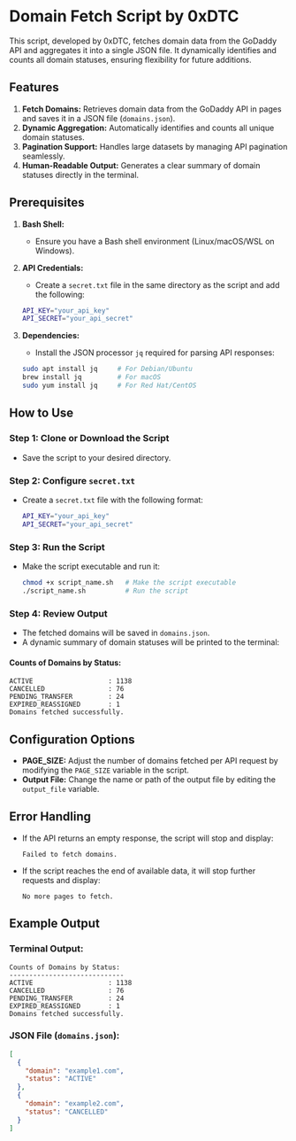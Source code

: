 # Domain Fetch Script by **0xDTC**

This script, developed by 0xDTC, fetches domain data from the GoDaddy API and aggregates it into a single JSON file. It dynamically identifies and counts all domain statuses, ensuring flexibility for future additions.

## Features

1. **Fetch Domains:** Retrieves domain data from the GoDaddy API in pages and saves it in a JSON file (`domains.json`).
2. **Dynamic Aggregation:** Automatically identifies and counts all unique domain statuses.
3. **Pagination Support:** Handles large datasets by managing API pagination seamlessly.
4. **Human-Readable Output:** Generates a clear summary of domain statuses directly in the terminal.

## Prerequisites

1. **Bash Shell:**
    - Ensure you have a Bash shell environment (Linux/macOS/WSL on Windows).

2. **API Credentials:**
    - Create a `secret.txt` file in the same directory as the script and add the following:
    ```sh
    API_KEY="your_api_key"
    API_SECRET="your_api_secret"
    ```

3. **Dependencies:**
    - Install the JSON processor `jq` required for parsing API responses:
    ```sh
    sudo apt install jq     # For Debian/Ubuntu
    brew install jq         # For macOS
    sudo yum install jq     # For Red Hat/CentOS
    ```

## How to Use

### Step 1: Clone or Download the Script
- Save the script to your desired directory.

### Step 2: Configure `secret.txt`
- Create a `secret.txt` file with the following format:
    ```sh
    API_KEY="your_api_key"
    API_SECRET="your_api_secret"
    ```

### Step 3: Run the Script
- Make the script executable and run it:
    ```sh
    chmod +x script_name.sh   # Make the script executable
    ./script_name.sh          # Run the script
    ```

### Step 4: Review Output
- The fetched domains will be saved in `domains.json`.
- A dynamic summary of domain statuses will be printed to the terminal:

#### Counts of Domains by Status:
```
ACTIVE                   : 1138
CANCELLED                : 76
PENDING_TRANSFER         : 24
EXPIRED_REASSIGNED       : 1
Domains fetched successfully.
```

## Configuration Options

- **PAGE_SIZE:** Adjust the number of domains fetched per API request by modifying the `PAGE_SIZE` variable in the script.
- **Output File:** Change the name or path of the output file by editing the `output_file` variable.

## Error Handling

- If the API returns an empty response, the script will stop and display:
    ```
    Failed to fetch domains.
    ```
- If the script reaches the end of available data, it will stop further requests and display:
    ```
    No more pages to fetch.
    ```

## Example Output

### Terminal Output:
```
Counts of Domains by Status:
-----------------------------
ACTIVE                   : 1138
CANCELLED                : 76
PENDING_TRANSFER         : 24
EXPIRED_REASSIGNED       : 1
Domains fetched successfully.
```

### JSON File (`domains.json`):
```json
[
  {
    "domain": "example1.com",
    "status": "ACTIVE"
  },
  {
    "domain": "example2.com",
    "status": "CANCELLED"
  }
]
```